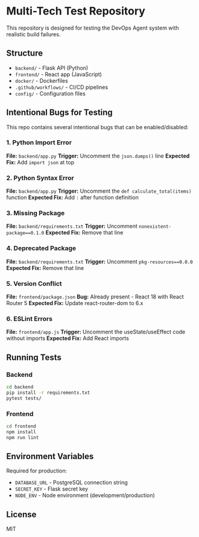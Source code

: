 # Multi-Tech Test Repository

This repository is designed for testing the DevOps Agent system with realistic build failures.

## Structure

- `backend/` - Flask API (Python)
- `frontend/` - React app (JavaScript)
- `docker/` - Dockerfiles
- `.github/workflows/` - CI/CD pipelines
- `config/` - Configuration files

## Intentional Bugs for Testing

This repo contains several intentional bugs that can be enabled/disabled:

### 1. Python Import Error
**File:** `backend/app.py`
**Trigger:** Uncomment the `json.dumps()` line
**Expected Fix:** Add `import json` at top

### 2. Python Syntax Error
**File:** `backend/app.py`
**Trigger:** Uncomment the `def calculate_total(items)` function
**Expected Fix:** Add `:` after function definition

### 3. Missing Package
**File:** `backend/requirements.txt`
**Trigger:** Uncomment `nonexistent-package==0.1.0`
**Expected Fix:** Remove that line

### 4. Deprecated Package
**File:** `backend/requirements.txt`
**Trigger:** Uncomment `pkg-resources==0.0.0`
**Expected Fix:** Remove that line

### 5. Version Conflict
**File:** `frontend/package.json`
**Bug:** Already present - React 18 with React Router 5
**Expected Fix:** Update react-router-dom to 6.x

### 6. ESLint Errors
**File:** `frontend/app.js`
**Trigger:** Uncomment the useState/useEffect code without imports
**Expected Fix:** Add React imports

## Running Tests

### Backend
```bash
cd backend
pip install -r requirements.txt
pytest tests/
```

### Frontend
```bash
cd frontend
npm install
npm run lint
```

## Environment Variables

Required for production:
- `DATABASE_URL` - PostgreSQL connection string
- `SECRET_KEY` - Flask secret key
- `NODE_ENV` - Node environment (development/production)

## License

MIT